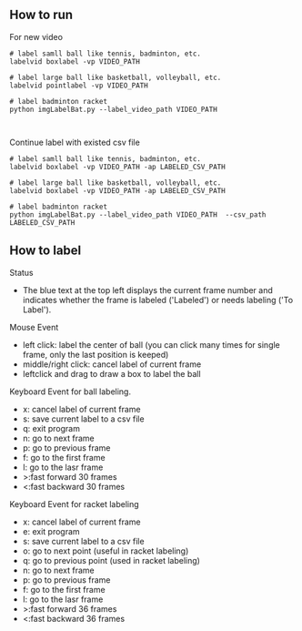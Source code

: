 ## How to run


For new video

``` 
# label samll ball like tennis, badminton, etc.
labelvid boxlabel -vp VIDEO_PATH

# label large ball like basketball, volleyball, etc.
labelvid pointlabel -vp VIDEO_PATH

# label badminton racket
python imgLabelBat.py --label_video_path VIDEO_PATH



```

Continue label with existed csv file

```
# label samll ball like tennis, badminton, etc.
labelvid boxlabel -vp VIDEO_PATH -ap LABELED_CSV_PATH

# label large ball like basketball, volleyball, etc.
labelvid boxlabel -vp VIDEO_PATH -ap LABELED_CSV_PATH

# label badminton racket
python imgLabelBat.py --label_video_path VIDEO_PATH  --csv_path LABELED_CSV_PATH
```

## How to label
Status
- The blue text at the top left displays the current frame number and indicates whether the frame is labeled ('Labeled') or needs labeling ('To Label').

Mouse Event
- left click: label the center of ball (you can click many times for single frame, only the last position is keeped)
- middle/right click: cancel label of current frame 
- leftclick and drag to draw a box to label the ball


Keyboard Event for ball labeling.
- x: cancel label of current frame
- s: save current label to a csv file
- q: exit program
- n: go to next frame
- p: go to previous frame
- f: go to the first frame
- l: go to the lasr frame
- \>:fast forward 30 frames
- <:fast backward 30 frames

Keyboard Event for racket labeling
- x: cancel label of current frame
- e: exit program
- s: save current label to a csv file
- o: go to next point (useful in racket labeling)
- q: go to previous point (used in racket labeling)
- n: go to next frame
- p: go to previous frame
- f: go to the first frame
- l: go to the lasr frame
- \>:fast forward 36 frames
- <:fast backward 36 frames